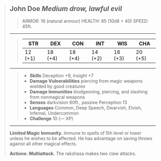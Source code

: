 > John Doe
> *Medium drow, lawful evil*
> ---
> > ARMOR: 16 (natural armour)
> > HEALTH: 85 (10d8 + 40)
> > SPEED: 45ft.
> ---
> > |     STR    |    DEX     |     CON    |   INT      |    WIS     |    CHA     |
> > | ------- | ------- | ------- | ------- | ------- | ------- |
> > | 12 (+1) | 18 (+4) | 18 (+4) | 14 (+2) | 16 (+3) | 20 (+5) |
> ---
> > - **Skills** Deception +9, Insight +7
> > - **Damage Vulnerabilities** piercing from magic weapons wielded by good creatures
> > - **Damage Immunities** bludgeoning, piercing, and slashing from nonmagical weapons
> > - **Senses** darkvision 60ft., passive Perception 13
> > - **Languages** Common, Deep Speech, Dwarvish, Elvish, Infernal, Undercommon
> > - **Challenge** 10 (— XP)
> ---
> **Limited Magic Immunity.** Immune to spells of 5th level or lower unless he wishes to be affected. He has advantage on saving throws against all other magical effects.
>
> **Actions:**
> **Multiattack.** The rakshasa makes two claw attacks.